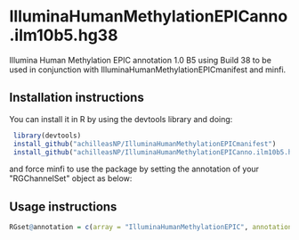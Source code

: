 # IlluminaHumanMethylationEPICanno.ilm10b5.hg38

Illumina Human Methylation EPIC annotation 1.0 B5 using Build 38 to be used in conjunction with IlluminaHumanMethylationEPICmanifest and minfi.

## Installation instructions
You can install it in R by using the devtools library and doing:

```r
 library(devtools)
 install_github("achilleasNP/IlluminaHumanMethylationEPICmanifest") 
 install_github("achilleasNP/IlluminaHumanMethylationEPICanno.ilm10b5.hg38")
 ```
and force minfi to use the package by setting the annotation of your "RGChannelSet" object as below:

## Usage instructions

```r
RGset@annotation = c(array = "IlluminaHumanMethylationEPIC", annotation = "ilm10b5.hg38")
```
